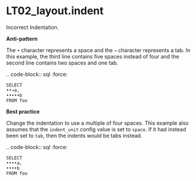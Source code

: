 # LT02_layout.indent

Incorrect Indentation.

**Anti-pattern**

The ``•`` character represents a space and the ``→`` character represents a tab.
In this example, the third line contains five spaces instead of four and
the second line contains two spaces and one tab.

.. code-block:: sql
   :force:

    SELECT
    ••→a,
    •••••b
    FROM foo


**Best practice**

Change the indentation to use a multiple of four spaces. This example also
assumes that the ``indent_unit`` config value is set to ``space``. If it
had instead been set to ``tab``, then the indents would be tabs instead.

.. code-block:: sql
   :force:

    SELECT
    ••••a,
    ••••b
    FROM foo
